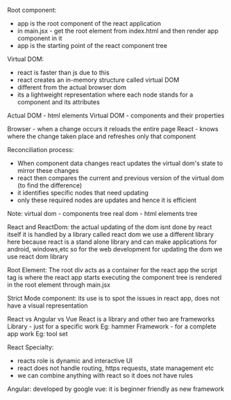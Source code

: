 Root component:

- app is the root component of the react application
- in main.jsx - get the root element from index.html and then render app component in it
- app is the starting point of the react component tree

Virtual DOM:

- react is faster than js due to this
- react creates an in-memory structure called virtual DOM
- different from the actual browser dom
- its a lightweight representation where each node stands for a component and its attributes

Actual DOM - html elements
Virtual DOM - components and their properties

Browser - when a change occurs it reloads the entire page
React - knows where the change taken place and refreshes only that component

Reconciliation process:

- When component data changes react updates the virtual dom's state to mirror these changes
- react then compares the current and previous version of the virtual dom (to find the difference)
- it identifies specific nodes that need updating
- only these required nodes are updates and hence it is efficient

Note:
virtual dom - components tree
real dom - html elements tree

React and ReactDom:
the actual updating of the dom isnt done by react itself
it is handled by a library called react dom
we use a different library here because react is a stand alone library and can make applications for android, windows,etc
so for the web development for updating the dom we use react dom library

Root Element:
The root div acts as a container for the react app
the script tag is where the react app starts executing
the component tree is rendered in the root element through main.jsx

Strict Mode component:
its use is to spot the issues in react app, does not have a visual representation

React vs Angular vs Vue
React is a library and other two are frameworks
Library - just for a specific work Eg: hammer
Framework - for a complete app work Eg: tool set

React Specialty:

- reacts role is dynamic and interactive UI
- react does not handle routing, https requests, state management etc
- we can combine anything with react so it does not have rules

Angular: developed by google
vue: it is beginner friendly as new framework
